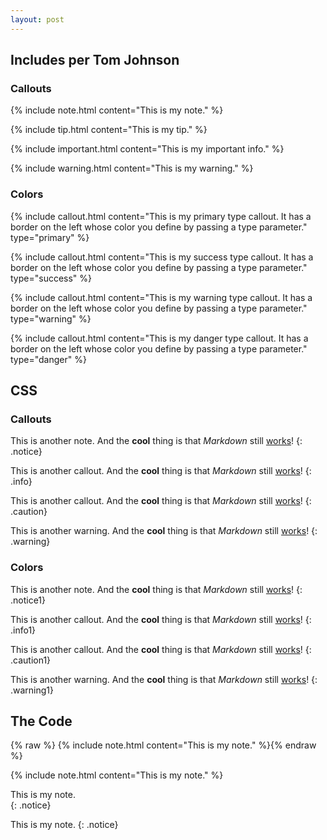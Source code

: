 ```yaml
---
layout: post
---
```


## Includes per Tom Johnson

### Callouts
{% include note.html content="This is my note." %}

{% include tip.html content="This is my tip." %}

{% include important.html content="This is my important info." %}

{% include warning.html content="This is my warning." %}

### Colors
{% include callout.html content="This is my primary type callout. It has a border on the left whose color you define by passing a type parameter." type="primary" %}

{% include callout.html content="This is my success type callout. It has a border on the left whose color you define by passing a type parameter." type="success" %}

{% include callout.html content="This is my warning type callout. It has a border on the left whose color you define by passing a type parameter." type="warning" %}

{% include callout.html content="This is my danger type callout. It has a border on the left whose color you define by passing a type parameter." type="danger" %}

## CSS
### Callouts
This is another note. And the **cool** thing is that *Markdown* still [works](#)!
{: .notice}

This is another callout. And the **cool** thing is that *Markdown* still [works](#)!
{: .info}

This is another callout. And the **cool** thing is that *Markdown* still [works](#)!
{: .caution}

This is another warning. And the **cool** thing is that *Markdown* still [works](#)!
{: .warning}

### Colors
This is another note. And the **cool** thing is that *Markdown* still [works](#)!
{: .notice1}

This is another callout. And the **cool** thing is that *Markdown* still [works](#)!
{: .info1}

This is another callout. And the **cool** thing is that *Markdown* still [works](#)!
{: .caution1}

This is another warning. And the **cool** thing is that *Markdown* still [works](#)!
{: .warning1}

## The Code

{% raw %} {% include note.html content="This is my note." %}{% endraw %}

{% include note.html content="This is my note." %}

This is my note. <br/> {: .notice}

This is my note. 
{: .notice}
